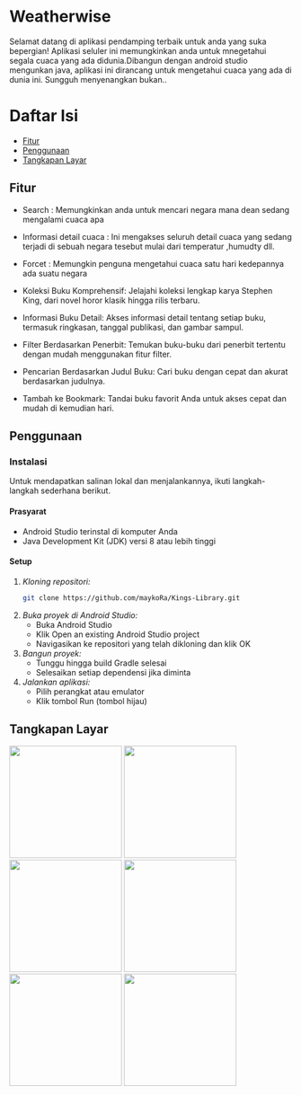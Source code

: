 # Weatherwise

Selamat datang di aplikasi pendamping terbaik untuk anda yang suka bepergian! Aplikasi seluler ini memungkinkan anda untuk mnegetahui segala cuaca yang ada didunia.Dibangun dengan android studio mengunkan java, aplikasi ini dirancang untuk mengetahui cuaca yang ada di dunia ini. Sungguh menyenangkan bukan..

# Daftar Isi

- [Fitur](#features)
- [Penggunaan](#usage)
- [Tangkapan Layar](#screenshots)

## Fitur

- Search : Memungkinkan anda untuk mencari negara mana dean sedang mengalami cuaca apa
- Informasi detail cuaca : Ini mengakses seluruh detail cuaca yang sedang terjadi di sebuah negara tesebut mulai dari temperatur ,humudty dll.
- Forcet : Memungkin penguna mengetahui cuaca satu hari kedepannya ada suatu negara

- Koleksi Buku Komprehensif: Jelajahi koleksi lengkap karya Stephen King, dari novel horor klasik hingga rilis terbaru.
- Informasi Buku Detail: Akses informasi detail tentang setiap buku, termasuk ringkasan, tanggal publikasi, dan gambar sampul.
- Filter Berdasarkan Penerbit: Temukan buku-buku dari penerbit tertentu dengan mudah menggunakan fitur filter.
- Pencarian Berdasarkan Judul Buku: Cari buku dengan cepat dan akurat berdasarkan judulnya.
- Tambah ke Bookmark: Tandai buku favorit Anda untuk akses cepat dan mudah di kemudian hari.

## Penggunaan

### Instalasi

Untuk mendapatkan salinan lokal dan menjalankannya, ikuti langkah-langkah sederhana berikut.

#### Prasyarat

- Android Studio terinstal di komputer Anda
- Java Development Kit (JDK) versi 8 atau lebih tinggi

#### Setup

1. *Kloning repositori:*
   ```sh
   git clone https://github.com/maykoRa/Kings-Library.git
2. *Buka proyek di Android Studio:*
   - Buka Android Studio
   - Klik Open an existing Android Studio project
   - Navigasikan ke repositori yang telah dikloning dan klik OK
3. *Bangun proyek:*
   - Tunggu hingga build Gradle selesai
   - Selesaikan setiap dependensi jika diminta
4. *Jalankan aplikasi:*
   - Pilih perangkat atau emulator
   - Klik tombol Run (tombol hijau)

## Tangkapan Layar
<img src="https://github.com/maykoRa/Kings-Library/assets/113871360/0a351818-ad62-4b15-a1be-20f1544940f9" width="200">
<img src="https://github.com/maykoRa/Kings-Library/assets/113871360/206e93b2-1c3c-41e0-9625-eeb86ede22f5" width="200">
<img src="https://github.com/maykoRa/Kings-Library/assets/113871360/e0643c0c-ffc2-4398-9b4d-24180aa1db1f" width="200">
<img src="https://github.com/maykoRa/Kings-Library/assets/113871360/0413b0b8-976f-4c6c-99da-95527150824d" width="200">
<img src="https://github.com/maykoRa/Kings-Library/assets/113871360/94834c77-0f50-484d-9bed-c447dfded920" width="200">
<img src="https://github.com/maykoRa/Kings-Library/assets/113871360/ae65ad72-088e-45d5-80d5-4d498867b7a1" width="200">
